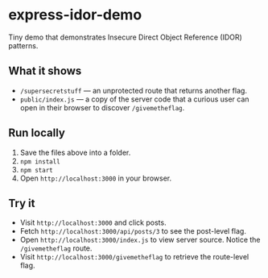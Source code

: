 # express-idor-demo

Tiny demo that demonstrates Insecure Direct Object Reference (IDOR) patterns.

## What it shows
- `/supersecretstuff` — an unprotected route that returns another flag.
- `public/index.js` — a copy of the server code that a curious user can open in their browser to discover `/givemetheflag`.

## Run locally
1. Save the files above into a folder.
2. `npm install`
3. `npm start`
4. Open `http://localhost:3000` in your browser.

## Try it
- Visit `http://localhost:3000` and click posts.
- Fetch `http://localhost:3000/api/posts/3` to see the post-level flag.
- Open `http://localhost:3000/index.js` to view server source. Notice the `/givemetheflag` route.
- Visit `http://localhost:3000/givemetheflag` to retrieve the route-level flag.
